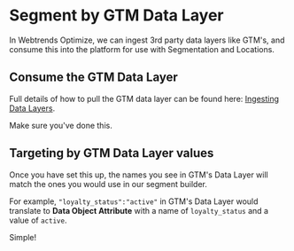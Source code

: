 # Segment by GTM Data Layer

In Webtrends Optimize, we can ingest 3rd party data layers like GTM's, and consume this into the platform for use with Segmentation and Locations. 

## Consume the GTM Data Layer

Full details of how to pull the GTM data layer can be found here:
[Ingesting Data Layers](/for-web/getting-started/tag-implementation/ingesting-datalayers/).

Make sure you've done this. 

## Targeting by GTM Data Layer values 

Once you have set this up, the names you see in GTM's Data Layer will match the ones you would use in our segment builder.

For example, `"loyalty_status":"active"` in GTM's Data Layer would translate to **Data Object Attribute** with a name of `loyalty_status` and a value of `active`. 

Simple!